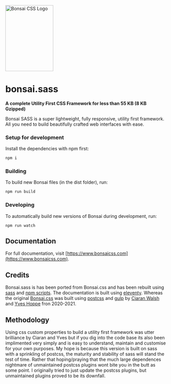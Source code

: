 <a href="https://github.com/bonsaicss/bonsai.css"><img
  src="https://www.joomla51.com/images/bedrock.png" alt="Bonsai CSS Logo"
  width="149" height="206"></a>

# bonsai.sass

**A complete Utility First CSS Framework for less than 55 KB (8 KB Gzipped)**

Bonsai SASS is a super lightweight, fully responsive, utility first framework. All you need to build beautifully crafted web interfaces with ease.

### Setup for development

Install the dependencies with npm first:

```bash
npm i
```

### Building

To build new Bonsai files (in the dist folder), run:

```bash
npm run build
```

### Developing

To automatically build new versions of Bonsai during development, run:

```
npm run watch
```

## Documentation
For full documentation, visit [https://www.bonsaicss.com](https://www.bonsaicss.com).

## Credits
Bonsai.sass is has been ported from Bonsai.css and has been rebuilt using [sass](https://sass-lang.com) and [npm scripts](https://www.npmjs.com). The documentation is built using [eleventy](https://www.11ty.dev). Whereas the original [Bonsai.css](https://www.bonsaicss.com) was built using [postcss](https://postcss.org) and [gulp](https://gulpjs.com) by [Ciaran Walsh](https://github.com/ciar4n) and [Yves Hoppe](https://github.com/yvesh) fron 2020-2021.

## Methodology
Using css custom properties to build a utility first framework was utter brilliance by Ciaran and Yves but if you dig into the code base its also been implimented very simply and is easy to understand, maintain and customise for your own purposes. My hope is because this version is built on sass with a sprinkling of postcss, the maturity and stability of sass will stand the test of time. Rather that hoping/praying that the much large dependences nightmare of unmaintained postcss plugins wont bite you in the butt as some point. I originally tried to just update the postcss plugins, but unmaintained plugins proved to be its downfall.

